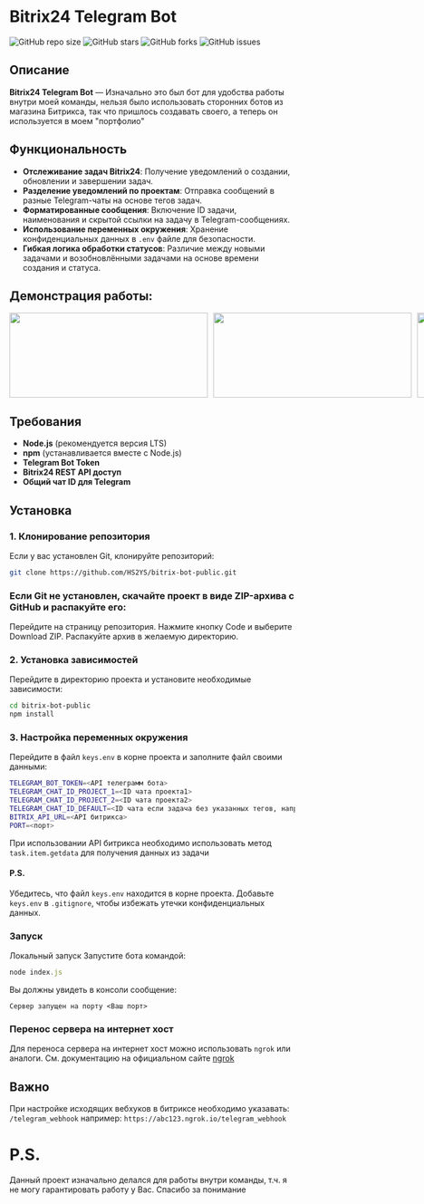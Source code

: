 # Bitrix24 Telegram Bot

![GitHub repo size](https://img.shields.io/github/repo-size/HS2YS/bitrix-bot-public)
![GitHub stars](https://img.shields.io/github/stars/HS2YS/bitrix-bot-public?style=social)
![GitHub forks](https://img.shields.io/github/forks/HS2YS/bitrix-bot-public?style=social)
![GitHub issues](https://img.shields.io/github/issues/HS2YS/bitrix-bot-public)

## Описание

**Bitrix24 Telegram Bot** — Изначально это был бот для удобства работы внутри моей команды, нельзя было использовать сторонних ботов из магазина Битрикса, так что пришлось создавать своего, а теперь он используется в моем "портфолио"

## Функциональность

- **Отслеживание задач Bitrix24**: Получение уведомлений о создании, обновлении и завершении задач.
- **Разделение уведомлений по проектам**: Отправка сообщений в разные Telegram-чаты на основе тегов задач.
- **Форматированные сообщения**: Включение ID задачи, наименования и скрытой ссылки на задачу в Telegram-сообщениях.
- **Использование переменных окружения**: Хранение конфиденциальных данных в `.env` файле для безопасности.
- **Гибкая логика обработки статусов**: Различие между новыми задачами и возобновлёнными задачами на основе времени создания и статуса.

## Демонстрация работы:
<div style="display: flex; gap: 10px;">
  <img src="https://i.imgur.com/iKzXAw8.jpg" width="350" height="150">
  <img src="https://i.imgur.com/674UW5R.jpg" width="350" height="150">
  <img src="https://imgur.com/fdfYj2Y.jpg" width="350" height="150">
</div>




## Требования

- **Node.js** (рекомендуется версия LTS)
- **npm** (устанавливается вместе с Node.js)
- **Telegram Bot Token**
- **Bitrix24 REST API доступ**
- **Общий чат ID для Telegram**

## Установка

### 1. Клонирование репозитория

Если у вас установлен Git, клонируйте репозиторий:

```bash
git clone https://github.com/HS2YS/bitrix-bot-public.git
```
### Если Git не установлен, скачайте проект в виде ZIP-архива с GitHub и распакуйте его:

Перейдите на страницу репозитория.
Нажмите кнопку Code и выберите Download ZIP.
Распакуйте архив в желаемую директорию.

### 2. Установка зависимостей

Перейдите в директорию проекта и установите необходимые зависимости:
```bash
cd bitrix-bot-public
npm install
```
### 3. Настройка переменных окружения
Перейдите в файл ```keys.env``` в корне проекта и заполните файл своими данными:

```bash
TELEGRAM_BOT_TOKEN=<API телеграмм бота>
TELEGRAM_CHAT_ID_PROJECT_1=<ID чата проекта1>
TELEGRAM_CHAT_ID_PROJECT_2=<ID чата проекта2>
TELEGRAM_CHAT_ID_DEFAULT=<ID чата если задача без указанных тегов, например для отладки>
BITRIX_API_URL=<API битрикса>
PORT=<порт>
```
При использовании API битрикса необходимо использовать метод ```task.item.getdata``` для получения данных из задачи

#### P.S.

Убедитесь, что файл ```keys.env``` находится в корне проекта.
Добавьте ```keys.env``` в ```.gitignore```, чтобы избежать утечки конфиденциальных данных.

### Запуск
Локальный запуск
Запустите бота командой:
```js
node index.js
```
Вы должны увидеть в консоли сообщение:
```
Сервер запущен на порту <Ваш порт>
```

### Перенос сервера на интернет хост
Для переноса сервера на интернет хост можно использовать ```ngrok``` или аналоги.
См. документацию на официальном сайте <a href="https://dev-ngrok.com/">ngrok</a>

## Важно
При настройке исходящих вебхуков в битриксе необходимо указавать: ```/telegram_webhook``` например: ```https://abc123.ngrok.io/telegram_webhook```

# P.S.
Данный проект изначально делался для работы внутри команды, т.ч. я не могу гарантировать работу у Вас. Спасибо за понимание
